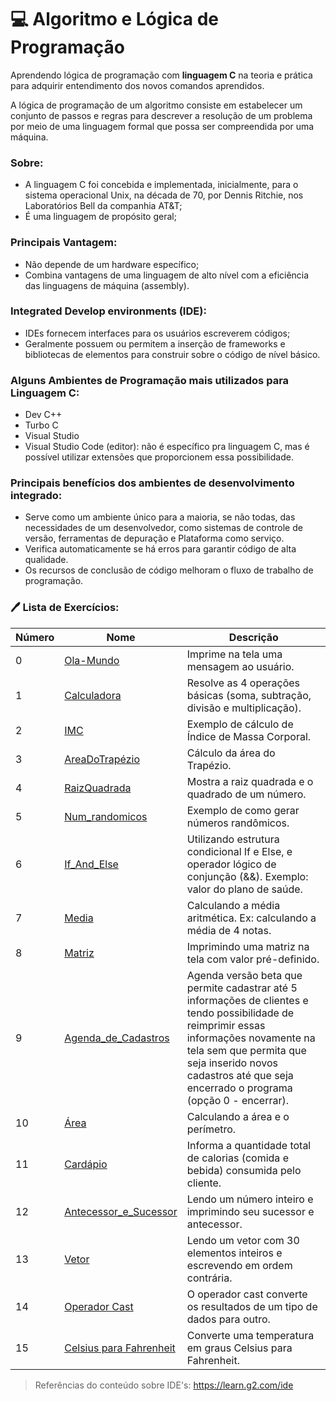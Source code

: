 # :computer: Algoritmo e Lógica de Programação
 Aprendendo lógica de programação com **linguagem C** na teoria e prática para adquirir entendimento dos novos comandos aprendidos.

A lógica de programação de um algoritmo consiste em estabelecer um conjunto de passos e regras para descrever a resolução de um problema por meio de uma linguagem formal que possa ser compreendida por uma máquina.
 
### Sobre:
- A linguagem C foi concebida e implementada, inicialmente, para o sistema operacional Unix, na década de 70, por Dennis Ritchie, nos Laboratórios Bell da companhia AT&T;
- É uma linguagem de propósito geral;

### Principais Vantagem:
- Não depende de um hardware específico;
- Combina vantagens de uma linguagem de alto nível com a eficiência das linguagens de máquina (assembly).

### Integrated Develop environments (IDE):
- IDEs fornecem interfaces para os usuários escreverem códigos;
- Geralmente possuem ou permitem a inserção de frameworks e bibliotecas de elementos para construir sobre o código de nível básico.

### Alguns Ambientes de Programação mais utilizados para Linguagem C:
- Dev C++
- Turbo C
- Visual Studio
- Visual Studio Code (editor): não é específico pra linguagem C, mas é possível utilizar extensões que proporcionem essa possibilidade.

### Principais benefícios dos ambientes de desenvolvimento integrado:
- Serve como um ambiente único para a maioria, se não todas, das necessidades de um desenvolvedor, como sistemas de controle de versão, ferramentas de depuração e Plataforma como serviço.
- Verifica automaticamente se há erros para garantir código de alta qualidade.
- Os recursos de conclusão de código melhoram o fluxo de trabalho de programação.

### :pen: Lista de Exercícios:
 
Número | Nome | Descrição |
| ------------ | ------------ | ------------ |
| 0 | [Ola-Mundo](https://github.com/Patricia-Bianca-Lana-Largura/Linguagem-C/blob/master/Exercicios%20de%20Linguagem%20C/0.%20Ola-Mundo.cpp) | Imprime na tela uma mensagem ao usuário. |
| 1 | [Calculadora](https://github.com/Patricia-Bianca-Lana-Largura/Linguagem-C/blob/master/Exercicios%20de%20Linguagem%20C/1.Calculadora.cpp) | Resolve as 4 operações básicas (soma, subtração, divisão e multiplicação).  |
| 2 | [IMC](https://github.com/Patricia-Bianca-Lana-Largura/Linguagem-C/blob/master/Exercicios%20de%20Linguagem%20C/2.IMC.cpp) | Exemplo de cálculo de Índice de Massa Corporal. |
| 3 | [AreaDoTrapézio](https://github.com/Patricia-Bianca-Lana-Largura/Linguagem-C/blob/master/Exercicios%20de%20Linguagem%20C/3.AreaDoTrap%C3%A9zio.cpp) | Cálculo da área do Trapézio.  |
| 4 | [RaizQuadrada](https://github.com/Patricia-Bianca-Lana-Largura/Linguagem-C/blob/master/Exercicios%20de%20Linguagem%20C/4.Raiz%20Quadrada.cpp) | Mostra a raiz quadrada e o quadrado de um número.  |
| 5 |  [Num_randomicos](https://github.com/Patricia-Bianca-Lana-Largura/Linguagem-C/blob/master/Exercicios%20de%20Linguagem%20C/5.Num_randomicos.cpp) | Exemplo de como gerar números randômicos. |
| 6 |  [If_And_Else](https://github.com/Patricia-Bianca-Lana-Largura/Linguagem-C/blob/master/Exercicios%20de%20Linguagem%20C/6.If_And_Else.cpp) | Utilizando estrutura condicional If e Else, e operador lógico de conjunção (&&). Exemplo: valor do plano de saúde.|
| 7 | [Media](https://github.com/Patricia-Bianca-Lana-Largura/Linguagem-C/blob/master/Exercicios%20de%20Linguagem%20C/7.Media.cpp) | Calculando a média aritmética. Ex: calculando a média de 4 notas.|
| 8 | [Matriz](https://github.com/Patricia-Bianca-Lana-Largura/Linguagem-C/blob/master/Exercicios%20de%20Linguagem%20C/8.%20Matriz.cpp) | Imprimindo uma matriz na tela com valor pré-definido.|
| 9 | [Agenda_de_Cadastros](https://github.com/Patricia-Bianca-Lana-Largura/Linguagem-C/blob/master/Exercicios%20de%20Linguagem%20C/9.%20Agenda_de_Cadastros.cpp) | Agenda versão beta que permite cadastrar até 5 informações de clientes e tendo possibilidade de reimprimir essas informações novamente na tela sem que permita que seja inserido novos cadastros até que seja encerrado o programa (opção 0 - encerrar).|
| 10 | [Área](https://github.com/Patricia-Bianca-Lana-Largura/Linguagem-C/blob/master/Exercicios%20de%20Linguagem%20C/10.%20%C3%81rea.cpp) | Calculando a área e o perímetro.|
| 11 | [Cardápio](https://github.com/Patricia-Bianca-Lana-Largura/Linguagem-C/blob/master/Exercicios%20de%20Linguagem%20C/11.%20Card%C3%A1pio.cpp) | Informa a quantidade total de calorias (comida e bebida) consumida pelo cliente.|
| 12 | [Antecessor_e_Sucessor](https://github.com/Patricia-Bianca-Lana-Largura/Linguagem-C/blob/master/Exercicios%20de%20Linguagem%20C/12.Antecessor_e_Sucessor.cpp) | Lendo um número inteiro e imprimindo seu sucessor e antecessor.|
| 13 | [Vetor](https://github.com/Patricia-Bianca-Lana-Largura/Linguagem-C/blob/master/Exercicios%20de%20Linguagem%20C/13.%20Vetor.cpp) | Lendo um vetor com 30 elementos inteiros e escrevendo em ordem contrária. |
| 14 | [Operador Cast](https://github.com/Patricia-Bianca-Lana-Largura/Linguagem-C/blob/master/Exercicios%20de%20Linguagem%20C/14.%20OperadorCast.cpp) | O operador cast converte os resultados de um tipo de dados para outro. |
| 15 | [Celsius para Fahrenheit](https://github.com/Patricia-Bianca-Lana-Largura/Linguagem-C/blob/master/Exercicios%20de%20Linguagem%20C/15.%20Celsius_para_Fahrenheit.cpp) | Converte uma temperatura em graus Celsius para Fahrenheit. |

> Referências do conteúdo sobre IDE's: https://learn.g2.com/ide
